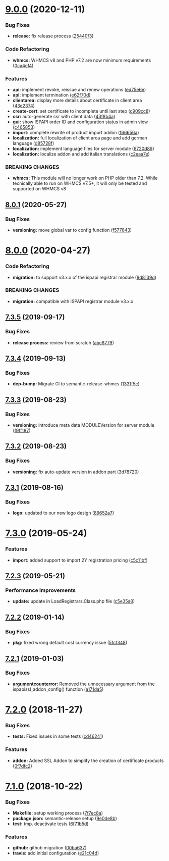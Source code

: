 # [9.0.0](https://github.com/hexonet/whmcs-ispapi-ssl/compare/v8.0.1...v9.0.0) (2020-12-11)


### Bug Fixes

* **release:** fix release process ([25440f3](https://github.com/hexonet/whmcs-ispapi-ssl/commit/25440f37c05148fc3e3c1f5e903d0e99c5738b50))


### Code Refactoring

* **whmcs:** WHMCS v8 and PHP v7.2 are now minimum requirements ([0ca4ef4](https://github.com/hexonet/whmcs-ispapi-ssl/commit/0ca4ef4825b4ff159dff5714abdbb9cfc7ac0d71))


### Features

* **api:** implement revoke, reissue and renew operations ([ed75e6e](https://github.com/hexonet/whmcs-ispapi-ssl/commit/ed75e6e1bddad70d0d37d35d3e900bc8e087d958))
* **api:** implement termination ([e62f70d](https://github.com/hexonet/whmcs-ispapi-ssl/commit/e62f70dc2d75f1a8076a3e2a3cde815a3a9696ca))
* **clientarea:** display more details about certificate in client area ([43e2374](https://github.com/hexonet/whmcs-ispapi-ssl/commit/43e2374aa7bb2f3a992f83e1928dca5df2bfd1d8))
* **create-cert:** set certificate to incomplete until last step ([c909cc8](https://github.com/hexonet/whmcs-ispapi-ssl/commit/c909cc850610bcd8f34be77ff78e32ea3ecf9d03))
* **csr:** auto-generate csr with client data ([43f8b4a](https://github.com/hexonet/whmcs-ispapi-ssl/commit/43f8b4a80620f514d66a40761c88617129a9d438))
* **gui:** show ISPAPI order ID and configuration status in admin view ([c465853](https://github.com/hexonet/whmcs-ispapi-ssl/commit/c465853381ee6727a5d0dfc62019044e775c34c7))
* **import:** complete rewrite of product import addon ([f66656a](https://github.com/hexonet/whmcs-ispapi-ssl/commit/f66656af5acc1d7127e93671f0cfc9d3dccbb4c8))
* **localization:** full localization of client area page and add german language ([d85728f](https://github.com/hexonet/whmcs-ispapi-ssl/commit/d85728f2b70008d0b2e6524b75ecd7fa92983dea))
* **localization:** implement language files for server module ([6720d89](https://github.com/hexonet/whmcs-ispapi-ssl/commit/6720d899f5a3b32cc23eb2fa06107be740d9a470))
* **localization:** localize addon and add italian translations ([c2eaa7e](https://github.com/hexonet/whmcs-ispapi-ssl/commit/c2eaa7e30fa6ab84c30e390e14579aab4b152eca))


### BREAKING CHANGES

* **whmcs:** This module will no longer work on PHP older than 7.2. While tecnically able to run
on WHMCS v7.5+, it will only be tested and supported on WHMCS v8

## [8.0.1](https://github.com/hexonet/whmcs-ispapi-ssl/compare/v8.0.0...v8.0.1) (2020-05-27)


### Bug Fixes

* **versioning:** move global var to config function ([f577843](https://github.com/hexonet/whmcs-ispapi-ssl/commit/f577843153371b897730ae47050072bb10243857))

# [8.0.0](https://github.com/hexonet/whmcs-ispapi-ssl/compare/v7.3.5...v8.0.0) (2020-04-27)


### Code Refactoring

* **migration:** to support v3.x.x of the ispapi registrar module ([8d8139d](https://github.com/hexonet/whmcs-ispapi-ssl/commit/8d8139ddb9129099c1247fe5b8026f261896ad04))


### BREAKING CHANGES

* **migration:** compatible with ISPAPI registrar module v3.x.x

## [7.3.5](https://github.com/hexonet/whmcs-ispapi-ssl/compare/v7.3.4...v7.3.5) (2019-09-17)


### Bug Fixes

* **release process:** review from scratch ([abc8779](https://github.com/hexonet/whmcs-ispapi-ssl/commit/abc8779))

## [7.3.4](https://github.com/hexonet/whmcs-ispapi-ssl/compare/v7.3.3...v7.3.4) (2019-09-13)


### Bug Fixes

* **dep-bump:** Migrate CI to semantic-release-whmcs ([1331f5c](https://github.com/hexonet/whmcs-ispapi-ssl/commit/1331f5c))

## [7.3.3](https://github.com/hexonet/whmcs-ispapi-ssl/compare/v7.3.2...v7.3.3) (2019-08-23)


### Bug Fixes

* **versioning:** introduce meta data MODULEVersion for server module ([f9ff187](https://github.com/hexonet/whmcs-ispapi-ssl/commit/f9ff187))

## [7.3.2](https://github.com/hexonet/whmcs-ispapi-ssl/compare/v7.3.1...v7.3.2) (2019-08-23)


### Bug Fixes

* **versioning:** fix auto-update version in addon part ([3d78720](https://github.com/hexonet/whmcs-ispapi-ssl/commit/3d78720))

## [7.3.1](https://github.com/hexonet/whmcs-ispapi-ssl/compare/v7.3.0...v7.3.1) (2019-08-16)


### Bug Fixes

* **logo:** updated to our new logo design ([89652a7](https://github.com/hexonet/whmcs-ispapi-ssl/commit/89652a7))

# [7.3.0](https://github.com/hexonet/whmcs-ispapi-ssl/compare/v7.2.3...v7.3.0) (2019-05-24)


### Features

* **import:** added support to import 2Y registration pricing ([c5c11bf](https://github.com/hexonet/whmcs-ispapi-ssl/commit/c5c11bf))

## [7.2.3](https://github.com/hexonet/whmcs-ispapi-ssl/compare/v7.2.2...v7.2.3) (2019-05-21)


### Performance Improvements

* **update:** update in LoadRegistrars.Class.php file ([c5e35a8](https://github.com/hexonet/whmcs-ispapi-ssl/commit/c5e35a8))

## [7.2.2](https://github.com/hexonet/whmcs-ispapi-ssl/compare/v7.2.1...v7.2.2) (2019-01-14)


### Bug Fixes

* **pkg:** fixed wrong default cost currency issue ([5fc1348](https://github.com/hexonet/whmcs-ispapi-ssl/commit/5fc1348))

## [7.2.1](https://github.com/hexonet/whmcs-ispapi-ssl/compare/v7.2.0...v7.2.1) (2019-01-03)


### Bug Fixes

* **argumentcounterror:** Removed the unnecessary argument from the ispapissl_addon_config() function ([a171da5](https://github.com/hexonet/whmcs-ispapi-ssl/commit/a171da5))

# [7.2.0](https://github.com/hexonet/whmcs-ispapi-ssl/compare/v7.1.0...v7.2.0) (2018-11-27)


### Bug Fixes

* **tests:** Fixed issues in some tests ([cd46241](https://github.com/hexonet/whmcs-ispapi-ssl/commit/cd46241))


### Features

* **addon:** Added SSL Addon to simplify the creation of certificate products ([0f7dfc2](https://github.com/hexonet/whmcs-ispapi-ssl/commit/0f7dfc2))

# [7.1.0](https://github.com/hexonet/whmcs-ispapi-ssl/compare/v7.0.0...v7.1.0) (2018-10-22)


### Bug Fixes

* **Makefile:** setup working process ([7f7ec8a](https://github.com/hexonet/whmcs-ispapi-ssl/commit/7f7ec8a))
* **package.json:** semantic-release setup ([9e0de8b](https://github.com/hexonet/whmcs-ispapi-ssl/commit/9e0de8b))
* **test:** tmp. deactivate tests ([6f71b5d](https://github.com/hexonet/whmcs-ispapi-ssl/commit/6f71b5d))


### Features

* **github:** github migration ([00ba637](https://github.com/hexonet/whmcs-ispapi-ssl/commit/00ba637))
* **travis:** add initial configuration ([e21c04d](https://github.com/hexonet/whmcs-ispapi-ssl/commit/e21c04d))
